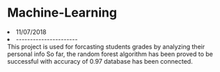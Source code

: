 # Machine-Learning
<li>11/07/2018</li>
<li>----------------------</li>
This project is used for forcasting students grades by analyzing their personal info 
So far, the random forest algorithm has been proved to be successful with accuracy of 0.97 
database has been connected. 
